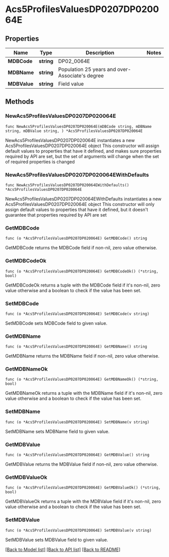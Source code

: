 # Acs5ProfilesValuesDP0207DP020064E

## Properties

Name | Type | Description | Notes
------------ | ------------- | ------------- | -------------
**MDBCode** | **string** | DP02_0064E | 
**MDBName** | **string** | Population 25 years and over- Associate&#39;s degree | 
**MDBValue** | **string** | Field value | 

## Methods

### NewAcs5ProfilesValuesDP0207DP020064E

`func NewAcs5ProfilesValuesDP0207DP020064E(mDBCode string, mDBName string, mDBValue string, ) *Acs5ProfilesValuesDP0207DP020064E`

NewAcs5ProfilesValuesDP0207DP020064E instantiates a new Acs5ProfilesValuesDP0207DP020064E object
This constructor will assign default values to properties that have it defined,
and makes sure properties required by API are set, but the set of arguments
will change when the set of required properties is changed

### NewAcs5ProfilesValuesDP0207DP020064EWithDefaults

`func NewAcs5ProfilesValuesDP0207DP020064EWithDefaults() *Acs5ProfilesValuesDP0207DP020064E`

NewAcs5ProfilesValuesDP0207DP020064EWithDefaults instantiates a new Acs5ProfilesValuesDP0207DP020064E object
This constructor will only assign default values to properties that have it defined,
but it doesn't guarantee that properties required by API are set

### GetMDBCode

`func (o *Acs5ProfilesValuesDP0207DP020064E) GetMDBCode() string`

GetMDBCode returns the MDBCode field if non-nil, zero value otherwise.

### GetMDBCodeOk

`func (o *Acs5ProfilesValuesDP0207DP020064E) GetMDBCodeOk() (*string, bool)`

GetMDBCodeOk returns a tuple with the MDBCode field if it's non-nil, zero value otherwise
and a boolean to check if the value has been set.

### SetMDBCode

`func (o *Acs5ProfilesValuesDP0207DP020064E) SetMDBCode(v string)`

SetMDBCode sets MDBCode field to given value.


### GetMDBName

`func (o *Acs5ProfilesValuesDP0207DP020064E) GetMDBName() string`

GetMDBName returns the MDBName field if non-nil, zero value otherwise.

### GetMDBNameOk

`func (o *Acs5ProfilesValuesDP0207DP020064E) GetMDBNameOk() (*string, bool)`

GetMDBNameOk returns a tuple with the MDBName field if it's non-nil, zero value otherwise
and a boolean to check if the value has been set.

### SetMDBName

`func (o *Acs5ProfilesValuesDP0207DP020064E) SetMDBName(v string)`

SetMDBName sets MDBName field to given value.


### GetMDBValue

`func (o *Acs5ProfilesValuesDP0207DP020064E) GetMDBValue() string`

GetMDBValue returns the MDBValue field if non-nil, zero value otherwise.

### GetMDBValueOk

`func (o *Acs5ProfilesValuesDP0207DP020064E) GetMDBValueOk() (*string, bool)`

GetMDBValueOk returns a tuple with the MDBValue field if it's non-nil, zero value otherwise
and a boolean to check if the value has been set.

### SetMDBValue

`func (o *Acs5ProfilesValuesDP0207DP020064E) SetMDBValue(v string)`

SetMDBValue sets MDBValue field to given value.



[[Back to Model list]](../README.md#documentation-for-models) [[Back to API list]](../README.md#documentation-for-api-endpoints) [[Back to README]](../README.md)


